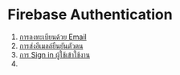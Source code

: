 
# Firebase Authentication 

1. [การลงทะเบียนด้วย Email](register.md)
2. [การส่งอีเมลล์ยืนยันตัวตน](send-verification-email.md)
3. [การ Sign in ผู้ใช้เข้าใช้งาน](sign-in.md)
4. 